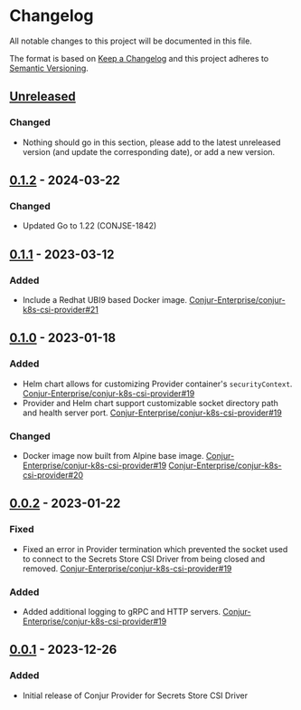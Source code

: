# Changelog
All notable changes to this project will be documented in this file.

The format is based on [Keep a Changelog](http://keepachangelog.com/en/1.0.0/)
and this project adheres to [Semantic Versioning](http://semver.org/spec/v2.0.0.html).

## [Unreleased]

### Changed
- Nothing should go in this section, please add to the latest unreleased version
  (and update the corresponding date), or add a new version.

## [0.1.2] - 2024-03-22

### Changed
- Updated Go to 1.22 (CONJSE-1842)

## [0.1.1] - 2023-03-12

### Added
- Include a Redhat UBI9 based Docker image.
  [Conjur-Enterprise/conjur-k8s-csi-provider#21](https://github.cyberng.com/Conjur-Enterprise/conjur-k8s-csi-provider/pull/21)

## [0.1.0] - 2023-01-18

### Added
- Helm chart allows for customizing Provider container's `securityContext`.
  [Conjur-Enterprise/conjur-k8s-csi-provider#19](https://github.cyberng.com/Conjur-Enterprise/conjur-k8s-csi-provider/pull/19)
- Provider and Helm chart support customizable socket directory path and health
  server port.
  [Conjur-Enterprise/conjur-k8s-csi-provider#19](https://github.cyberng.com/Conjur-Enterprise/conjur-k8s-csi-provider/pull/19)

### Changed
- Docker image now built from Alpine base image.
  [Conjur-Enterprise/conjur-k8s-csi-provider#19](https://github.cyberng.com/Conjur-Enterprise/conjur-k8s-csi-provider/pull/19)
  [Conjur-Enterprise/conjur-k8s-csi-provider#20](https://github.cyberng.com/Conjur-Enterprise/conjur-k8s-csi-provider/pull/20)

## [0.0.2] - 2023-01-22

### Fixed
- Fixed an error in Provider termination which prevented the socket used to
  connect to the Secrets Store CSI Driver from being closed and removed.
  [Conjur-Enterprise/conjur-k8s-csi-provider#19](https://github.cyberng.com/Conjur-Enterprise/conjur-k8s-csi-provider/pull/19)

### Added
- Added additional logging to gRPC and HTTP servers.
  [Conjur-Enterprise/conjur-k8s-csi-provider#19](https://github.cyberng.com/Conjur-Enterprise/conjur-k8s-csi-provider/pull/19)

## [0.0.1] - 2023-12-26

### Added
- Initial release of Conjur Provider for Secrets Store CSI Driver

[Unreleased]: https://github.cyberng.com/Conjur-Enterprise/conjur-k8s-csi-provider/compare/v0.1.2...HEAD
[0.1.2]: https://github.cyberng.com/Conjur-Enterprise/conjur-k8s-csi-provider/compare/v0.1.1...v0.1.2
[0.1.1]: https://github.cyberng.com/Conjur-Enterprise/conjur-k8s-csi-provider/compare/v0.1.0...v0.1.1
[0.1.0]: https://github.cyberng.com/Conjur-Enterprise/conjur-k8s-csi-provider/compare/v0.0.2...v0.1.0
[0.0.2]: https://github.cyberng.com/Conjur-Enterprise/conjur-k8s-csi-provider/compare/v0.0.1...v0.0.2
[0.0.1]: https://github.cyberng.com/Conjur-Enterprise/conjur-k8s-csi-provider/releases/tag/v0.0.1

